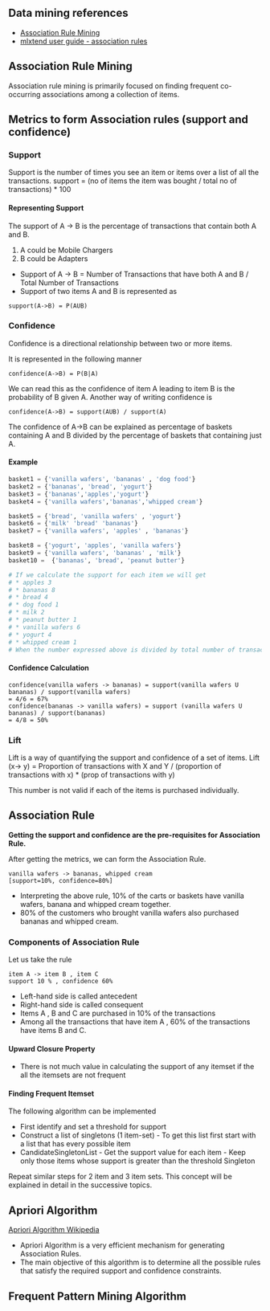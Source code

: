 ## Data mining references
+ [Association Rule Mining](https://mapr.com/blog/association-rule-mining-not-your-typical-data-science-algorithm/)
+ [mlxtend user guide - association rules](http://rasbt.github.io/mlxtend/user_guide/frequent_patterns/association_rules/)

## Association Rule Mining
Association rule mining is primarily focused on finding frequent co-occurring associations among a collection of items.

## Metrics to form Association rules (support and confidence)

### Support 
Support is the number of times you see an item or items over a list of all the transactions.
support = (no of items the item was bought / total no of transactions) * 100

#### Representing Support
The support of A -> B is the percentage of transactions that contain both A and B.

1. A could be Mobile Chargers
1. B could be Adapters

* Support of A -> B = Number of Transactions that have both A and B / Total Number of Transactions
* Support of two items A and B is represented as

```
support(A->B) = P(AUB)
```

### Confidence

Confidence is a directional relationship between two or more items.

It is represented in the following manner

```
confidence(A->B) = P(B|A)
```

We can read this as the confidence of item A leading to item B is the probability of B given A.
Another way of writing confidence is

```
confidence(A->B) = support(AUB) / support(A)
```

The confidence of A->B can be explained as percentage of baskets containing A and B divided by the percentage of baskets that containing just A.

#### Example

````python
basket1 = {'vanilla wafers', 'bananas' , 'dog food'}
basket2 = {'bananas', 'bread', 'yogurt'}
basket3 = {'bananas','apples','yogurt'}
basket4 = {'vanilla wafers','bananas','whipped cream'}

basket5 = {'bread', 'vanilla wafers' , 'yogurt'}
basket6 = {'milk' 'bread' 'bananas'}
basket7 = {'vanilla wafers', 'apples' , 'bananas'}

basket8 = {'yogurt', 'apples', 'vanilla wafers'}
basket9 = {'vanilla wafers', 'bananas' , 'milk'}
basket10 =  {'bananas', 'bread', 'peanut butter'}

# If we calculate the support for each item we will get
# * apples 3
# * bananas 8
# * bread 4
# * dog food 1
# * milk 2
# * peanut butter 1
# * vanilla wafers 6
# * yogurt 4
# * whipped cream 1
# When the number expressed above is divided by total number of transactions which is 10, we get the percentage value.
````

#### Confidence Calculation

````
confidence(vanilla wafers -> bananas) = support(vanilla wafers U bananas) / support(vanilla wafers)
= 4/6 = 67%
confidence(bananas -> vanilla wafers) = support (vanilla wafers U bananas) / support(bananas)
= 4/8 = 50%
````

### Lift

Lift is a way of quantifying the support and confidence of a set of items.
Lift (x-> y) = Proportion of transactions with X and Y / (proportion of transactions with x) * (prop of transactions with y)

This number is not valid if each of the items is purchased individually.

## Association Rule

**Getting the support and confidence are the pre-requisites for Association Rule.**

After getting the metrics, we can form the Association Rule.

````
vanilla wafers -> bananas, whipped cream
[support=10%, confidence=80%]
````

+ Interpreting the above rule, 10% of the carts or baskets have vanilla wafers, banana and whipped cream together.
+ 80% of the customers who brought vanilla wafers also purchased bananas and whipped cream.

### Components of Association Rule

Let us take the rule

````
item A -> item B , item C 
support 10 % , confidence 60% 
````

+ Left-hand side is called antecedent
+ Right-hand side is called consequent
+ Items A , B and C are purchased in 10% of the transactions
+ Among all the transactions that have item A , 60% of the transactions have items B and C.

#### Upward Closure Property
* There is not much value in calculating the support of any itemset if the all the itemsets are not frequent

#### Finding Frequent Itemset

The following algorithm can be implemented

+ First identify and set a threshold for support
+ Construct a list of singletons (1 item-set) - To get this list first start with a list that has every possible item 
+ CandidateSingletonList - Get the support value for each item - Keep only those items whose support is greater than the threshold Singleton

Repeat similar steps for 2 item and 3 item sets. This concept will be explained in detail in the successive topics.

## Apriori Algorithm

[Apriori Algorithm Wikipedia](https://en.wikipedia.org/wiki/Apriori_algorithm)

* Apriori Algorithm is a very efficient mechanism for generating Association Rules.
* The main objective of this algorithm is to determine all the possible rules that satisfy the required support and confidence constraints.

## Frequent Pattern Mining Algorithm



